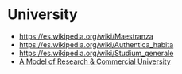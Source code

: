 # University



- https://es.wikipedia.org/wiki/Maestranza
- https://es.wikipedia.org/wiki/Authentica_habita
- https://es.wikipedia.org/wiki/Studium_generale
- [A Model of Research & Commercial University](../../../../../Breviarium/a-model-of-research-commercial-university.md)